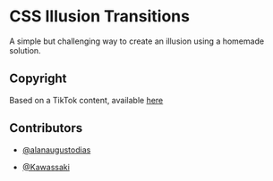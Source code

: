 # CSS Illusion Transitions

A simple but challenging way to create an illusion using a homemade solution.

## Copyright

Based on a TikTok content, available [here](https://www.tiktok.com/@science.is.magik/video/6867622378650750213?_d=secCgsIARCbDRgBIAMoARI%2BCjx%2BjAeXl6WLNn1NhCxuwXyiTxA3fEYvT0w9pQJyo%2BJ0cRxM4GUrY4e1UrlO5UV6d0Co%2FBwi25Xx5bbAwxUaAA%3D%3D&language=en&preview_pb=0&sec_user_id=MS4wLjABAAAAaCLUmx5YgK2e9wSBYUhOxib5uyeFWHg5gkq9DPyPB8L07wo9lSAoJ-xfXBQrLmR9&share_item_id=6867622378650750213&share_link_id=85C4DC2E-F344-4BBC-9006-F4A1227C85DD&timestamp=1599346416&tt_from=whatsapp&u_code=dahg0a1f6jf87b&user_id=6788480328337572870&utm_campaign=client_share&utm_medium=ios&utm_source=whatsapp&source=h5_m)


## Contributors

- [@alanaugustodias](https://github.com/alanaugustodias)

- [@Kawassaki](https://github.com/Kawassaki)